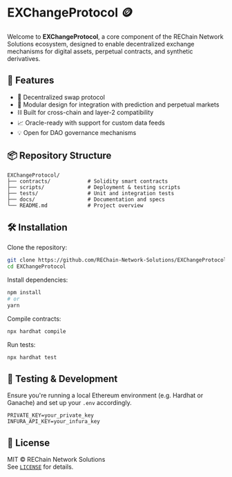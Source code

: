 # EXChangeProtocol 🪙

Welcome to **EXChangeProtocol**, a core component of the REChain Network Solutions ecosystem, designed to enable decentralized exchange mechanisms for digital assets, perpetual contracts, and synthetic derivatives.

## 🚀 Features

- 🔁 Decentralized swap protocol
- 🧠 Modular design for integration with prediction and perpetual markets
- ⛓ Built for cross-chain and layer-2 compatibility
- 📈 Oracle-ready with support for custom data feeds
- 💡 Open for DAO governance mechanisms

## 📦 Repository Structure

```
EXChangeProtocol/
├── contracts/            # Solidity smart contracts
├── scripts/              # Deployment & testing scripts
├── tests/                # Unit and integration tests
├── docs/                 # Documentation and specs
└── README.md             # Project overview
```

## 🛠 Installation

Clone the repository:

```bash
git clone https://github.com/REChain-Network-Solutions/EXChangeProtocol.git
cd EXChangeProtocol
```

Install dependencies:

```bash
npm install
# or
yarn
```

Compile contracts:

```bash
npx hardhat compile
```

Run tests:

```bash
npx hardhat test
```

## 🧪 Testing & Development

Ensure you're running a local Ethereum environment (e.g. Hardhat or Ganache) and set up your `.env` accordingly.

```env
PRIVATE_KEY=your_private_key
INFURA_API_KEY=your_infura_key
```

## 📄 License

MIT © REChain Network Solutions  
See [`LICENSE`](LICENSE) for details.

